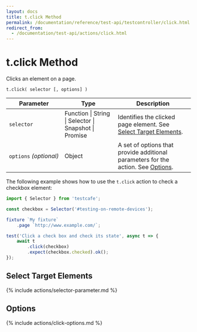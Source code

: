 ```yaml
---
layout: docs
title: t.click Method
permalink: /documentation/reference/test-api/testcontroller/click.html
redirect_from:
  - /documentation/test-api/actions/click.html
---
```

# t.click Method

Clicks an element on a page.

```text
t.click( selector [, options] )
```

Parameter              | Type                                              | Description
---------------------- | ------------------------------------------------- | -----------------------------------------------------------------------------------------------------------------------
`selector`             | Function &#124; String &#124; Selector &#124; Snapshot &#124; Promise | Identifies the clicked page element. See [Select Target Elements](#select-target-elements).
`options`&#160;*(optional)* | Object                                            | A set of options that provide additional parameters for the action. See [Options](#options).

The following example shows how to use the `t.click` action to check a checkbox element:

```js
import { Selector } from 'testcafe';

const checkbox = Selector('#testing-on-remote-devices');

fixture `My fixture`
    .page `http://www.example.com/`;

test('Click a check box and check its state', async t => {
    await t
        .click(checkbox)
        .expect(checkbox.checked).ok();
});
```

## Select Target Elements

{% include actions/selector-parameter.md %}

## Options

{% include actions/click-options.md %}
